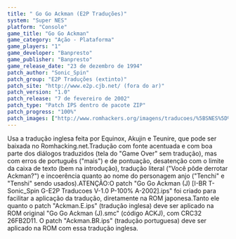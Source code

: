 ```yaml
---
title: " Go Go Ackman (E2P Traduções)"
system: "Super NES"
platform: "Console"
game_title: "Go Go Ackman"
game_category: "Ação - Plataforma"
game_players: "1"
game_developer: "Banpresto"
game_publisher: "Banpresto"
game_release_date: "23 de dezembro de 1994"
patch_author: "Sonic_Spin"
patch_group: "E2P Traduções (extinto)"
patch_site: "http://www.e2p.cjb.net/ (fora do ar)"
patch_version: "1.0"
patch_release: "7 de fevereiro de 2002"
patch_type: "Patch IPS dentro de pacote ZIP"
patch_progress: "100%"
patch_images: ["http://www.romhackers.org/imagens/traducoes/%5BSNES%5D%20Go%20Go%20Ackman%20-%20E2P%20Traducoes%20-%201.png","http://www.romhackers.org/imagens/traducoes/%5BSNES%5D%20Go%20Go%20Ackman%20-%20E2P%20Traducoes%20-%202.png","http://www.romhackers.org/imagens/traducoes/%5BSNES%5D%20Go%20Go%20Ackman%20-%20E2P%20Traducoes%20-%203.png"]
---
```

Usa a tradução inglesa feita por Equinox, Akujin e Teunire, que pode ser baixada no Romhacking.net.Tradução com fonte acentuada e com boa parte dos diálogos traduzidos (tela do "Game Over" sem tradução), mas com erros de português ("mais") e de pontuação, desatenção com o limite da caixa de texto (bem na introdução), tradução literal ("Você pôde derrotar Ackman?") e incoerência quanto ao nome do personagem anjo ("Tenchi" e "Tenshi" sendo usados).ATENÇÃO:O patch "Go Go Ackman (J) [I-BR T-Sonic_Spin G-E2P Traducoes V-1.0 P-100% A-2002].ips" foi criado para facilitar a aplicação da tradução, diretamente na ROM japonesa.Tanto ele quanto o patch "Ackman.E.ips" (tradução inglesa) deve ser aplicado na ROM original "Go Go Ackman (J).smc" (código ACKJ), com CRC32 26FB2D11. O patch "Ackman.BR.ips" (tradução portuguesa) deve ser aplicado na ROM com essa tradução inglesa.